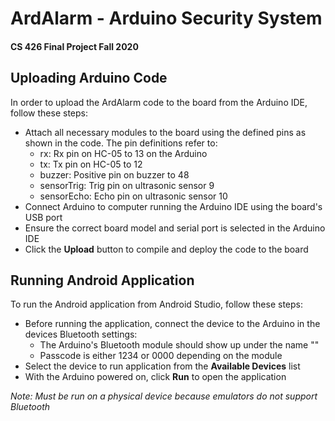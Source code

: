 # ArdAlarm - Arduino Security System 
#### CS 426 Final Project Fall 2020

## Uploading Arduino Code
In order to upload the ArdAlarm code to the board from the Arduino IDE, follow these steps:
  - Attach all necessary modules to the board using the defined pins as shown in the code. The pin definitions refer to:
    - rx: Rx pin on HC-05 to 13 on the Arduino
    - tx: Tx pin on HC-05 to 12
    - buzzer: Positive pin on buzzer to 48
    - sensorTrig: Trig pin on ultrasonic sensor 9
    - sensorEcho: Echo pin on ultrasonic sensor 10
  - Connect Arduino to computer running the Arduino IDE using the board's USB port
  - Ensure the correct board model and serial port is selected in the Arduino IDE
  - Click the **Upload** button to compile and deploy the code to the board

## Running Android Application
To run the Android application from Android Studio, follow these steps:
  - Before running the application, connect the device to the Arduino in the devices Bluetooth settings:
    - The Arduino's Bluetooth module should show up under the name ""
    - Passcode is either 1234 or 0000 depending on the module
  - Select the device to run application from the **Available Devices** list
  - With the Arduino powered on, click **Run** to open the application

_Note: Must be run on a physical device because emulators do not support Bluetooth_
